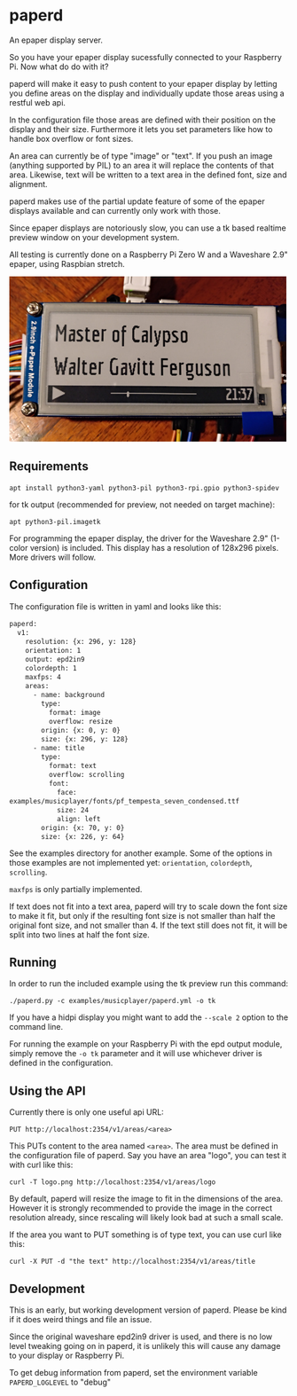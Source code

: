 
paperd
======

An epaper display server.

So you have your epaper display sucessfully connected to your Raspberry Pi. Now
what do do with it?

paperd will make it easy to push content to your epaper display by letting you
define areas on the display and individually update those areas using a restful
web api.

In the configuration file those areas are defined with their position on the
display and their size. Furthermore it lets you set parameters like how to
handle box overflow or font sizes.

An area can currently be of type "image" or "text". If you push an image
(anything supported by PIL) to an area it will replace the contents of that
area. Likewise, text will be written to a text area in the defined font, size
and alignment.

paperd makes use of the partial update feature of some of the epaper displays
available and can currently only work with those.

Since epaper displays are notoriously slow, you can use a tk based realtime
preview window on your development system.

All testing is currently done on a Raspberry Pi Zero W and a Waveshare 2.9"
epaper, using Raspbian stretch.

![paperd screenshot](https://raw.githubusercontent.com/sstark/paperd/master/paperd.jpg)

Requirements
------------

    apt install python3-yaml python3-pil python3-rpi.gpio python3-spidev

for tk output (recommended for preview, not needed on target machine):

    apt python3-pil.imagetk

For programming the epaper display, the driver for the Waveshare 2.9" (1-color
version) is included. This display has a resolution of 128x296 pixels. More
drivers will follow.


Configuration
-------------

The configuration file is written in yaml and looks like this:

    paperd:
      v1:
        resolution: {x: 296, y: 128}
        orientation: 1
        output: epd2in9
        colordepth: 1
        maxfps: 4
        areas:
          - name: background
            type:
              format: image
              overflow: resize
            origin: {x: 0, y: 0}
            size: {x: 296, y: 128}
          - name: title
            type:
              format: text
              overflow: scrolling
              font:
                face: examples/musicplayer/fonts/pf_tempesta_seven_condensed.ttf
                size: 24
                align: left
            origin: {x: 70, y: 0}
            size: {x: 226, y: 64}

See the examples directory for another example. Some of the options in those
examples are not implemented yet: `orientation`, `colordepth`, `scrolling`.

`maxfps` is only partially implemented.

If text does not fit into a text area, paperd will try to scale down the font
size to make it fit, but only if the resulting font size is not smaller than
half the original font size, and not smaller than 4. If the text still does not
fit, it will be split into two lines at half the font size.

Running
-------

In order to run the included example using the tk preview run this command:

    ./paperd.py -c examples/musicplayer/paperd.yml -o tk

If you have a hidpi display you might want to add the `--scale 2` option to the
command line.

For running the example on your Raspberry Pi with the epd output module, simply
remove the `-o tk` parameter and it will use whichever driver is defined in the
configuration.

Using the API
-------------

Currently there is only one useful api URL:

    PUT http://localhost:2354/v1/areas/<area>

This PUTs content to the area named `<area>`. The area must be defined in the
configuration file of paperd. Say you have an area "logo", you can test it
with curl like this:

    curl -T logo.png http://localhost:2354/v1/areas/logo

By default, paperd will resize the image to fit in the dimensions of the area.
However it is strongly recommended to provide the image in the correct
resolution already, since rescaling will likely look bad at such a small scale.

If the area you want to PUT something is of type text, you can use curl like
this:

    curl -X PUT -d "the text" http://localhost:2354/v1/areas/title

Development
-----------

This is an early, but working development version of paperd. Please be kind if
it does weird things and file an issue.

Since the original waveshare epd2in9 driver is used, and there is no low level
tweaking going on in paperd, it is unlikely this will cause any damage to your
display or Raspberry Pi.

To get debug information from paperd, set the environment variable
`PAPERD_LOGLEVEL` to "debug"

